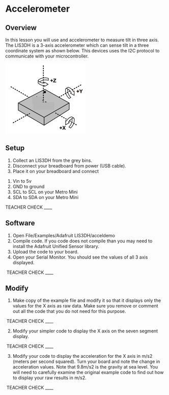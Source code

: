 # Accelerometer

## Overview

In this lesson you will use and accelerometer to measure tilt in three axis. The LIS3DH is a 3-axis accelerometer which can sense tilt in a three coordinate system as shown below. This devices uses the I2C protocol to communicate with your microcontroller.

![](images/image6.png)

## Setup

1.  Collect an LIS3DH from the grey bins.
2.  Disconnect your breadboard from power (USB cable).
3.  Place it on your breadboard and connect

<!-- end list -->

1.  Vin to 5v
2.  GND to ground
3.  SCL to SCL on your Metro Mini
4.  SDA to SDA on your Metro Mini

TEACHER CHECK \_\_\_\_

## Software

1.  Open File/Examples/Adafruit LIS3DH/acceldemo
2.  Compile code. If you code does not compile than you may need to install the Adafruit Unified Sensor library.
3.  Upload the code to your board.
4.  Open your Serial Monitor. You should see the values of all 3 axis displayed.

 TEACHER CHECK \_\_\_\_

## Modify

1.  Make copy of the example file and modify it so that it displays only the values for the X axis as raw data. Make sure you remove or comment out all the code that you do not need for this purpose.

 TEACHER CHECK \_\_\_\_

2.  Modify your simpler code to display the X axis on the seven segment display.

 TEACHER CHECK \_\_\_\_

3.  Modify your code to display the acceleration for the X axis in m/s2 (meters per second squared). Turn your board and note the change in acceleration values. Note that 9.8m/s2 is the gravity at sea level. You will need to carefully examine the original example code to find out how to display your raw results in m/s2.

 TEACHER CHECK \_\_\_\_
